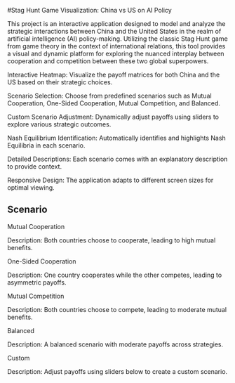 
#Stag Hunt Game Visualization: China vs US on AI Policy

This project is an interactive application designed to model and analyze the strategic interactions between China and the United States in the realm of artificial intelligence (AI) policy-making. Utilizing the classic Stag Hunt game from game theory in the context of international relations, this tool provides a visual and dynamic platform for exploring the nuanced interplay between cooperation and competition between these two global superpowers.


Interactive Heatmap: Visualize the payoff matrices for both China and the US based on their strategic choices.

Scenario Selection: Choose from predefined scenarios such as Mutual Cooperation, One-Sided Cooperation, Mutual Competition, and Balanced.

Custom Scenario Adjustment: Dynamically adjust payoffs using sliders to explore various strategic outcomes.

Nash Equilibrium Identification: Automatically identifies and highlights Nash Equilibria in each scenario.

Detailed Descriptions: Each scenario comes with an explanatory description to provide context.

Responsive Design: The application adapts to different screen sizes for optimal viewing.
## Scenario
Mutual Cooperation

Description: Both countries choose to cooperate, leading to high mutual benefits.

One-Sided Cooperation

Description: One country cooperates while the other competes, leading to asymmetric payoffs.

Mutual Competition

Description: Both countries choose to compete, leading to moderate mutual benefits.

Balanced

Description: A balanced scenario with moderate payoffs across strategies.

Custom

Description: Adjust payoffs using sliders below to create a custom scenario.

